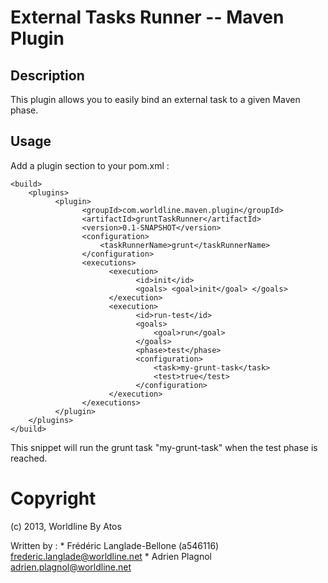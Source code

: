 # External Tasks Runner -- Maven Plugin

## Description

This plugin allows you to easily bind an external task to a given Maven phase.


## Usage

Add a plugin section to your pom.xml :

	<build>
		<plugins>
              <plugin>
                    <groupId>com.worldline.maven.plugin</groupId>
                    <artifactId>gruntTaskRunner</artifactId>
                    <version>0.1-SNAPSHOT</version>
                    <configuration>
                        <taskRunnerName>grunt</taskRunnerName>
                    </configuration>
                    <executions>
                          <execution>
                                <id>init</id>
                                <goals> <goal>init</goal> </goals>
                          </execution>
                          <execution>
                                <id>run-test</id>
                                <goals>
                                    <goal>run</goal>
                                </goals>
                                <phase>test</phase>
                                <configuration>
                                    <task>my-grunt-task</task>
                                    <test>true</test>
                                </configuration>
                          </execution>
                    </executions>
              </plugin>
		</plugins>
	</build>

This snippet will run the grunt task "my-grunt-task" when the test phase is reached.


# Copyright

(c) 2013, Worldline By Atos

Written by :
    * Frédéric Langlade-Bellone (a546116) <frederic.langlade@worldline.net>
    * Adrien Plagnol <adrien.plagnol@worldline.net>


